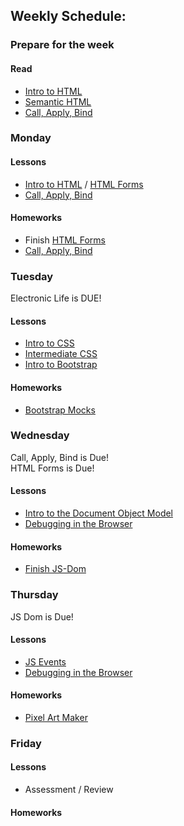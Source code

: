 ## Weekly Schedule:

### Prepare for the week

#### Read
* [Intro to HTML](https://workbook.galvanize.com/cohorts/67/articles/2581)
* [Semantic HTML](https://workbook.galvanize.com/cohorts/67/articles/2581)
* [Call, Apply, Bind](https://workbook.galvanize.com/cohorts/67/articles/2623)

### Monday

#### Lessons
* [Intro to HTML](https://workbook.galvanize.com/cohorts/67/articles/2581) / [HTML Forms](https://workbook.galvanize.com/cohorts/67/articles/2585)
* [Call, Apply, Bind](https://workbook.galvanize.com/cohorts/67/articles/2623)

#### Homeworks
* Finish [HTML Forms](https://github.com/gSchool/html-forms)
* [Call, Apply, Bind](https://github.com/gSchool/cab_closure_exercises)

### Tuesday

Electronic Life is DUE!

#### Lessons
* [Intro to CSS](https://workbook.galvanize.com/cohorts/67/articles/2588)
* [Intermediate CSS](https://workbook.galvanize.com/cohorts/67/articles/2589)
* [Intro to Bootstrap](https://workbook.galvanize.com/cohorts/67/articles/2593)

#### Homeworks
* [Bootstrap Mocks](https://github.com/gSchool/bootstrap_mocks_assignment)

### Wednesday

Call, Apply, Bind is Due!  
HTML Forms is Due!  

#### Lessons
* [Intro to the Document Object Model](https://workbook.galvanize.com/cohorts/67/articles/2610)  
* [Debugging in the Browser](https://workbook.galvanize.com/cohorts/67/articles/2606)  

#### Homeworks

* [Finish JS-Dom](https://github.com/gSchool/js-dom)  

### Thursday

JS Dom is Due!  

#### Lessons
* [JS Events](https://workbook.galvanize.com/cohorts/67/articles/2612)  
* [Debugging in the Browser](https://workbook.galvanize.com/cohorts/67/articles/2606)  

#### Homeworks
* [Pixel Art Maker](https://github.com/gSchool/pixel-art-maker)  

### Friday

#### Lessons
* Assessment / Review

#### Homeworks
